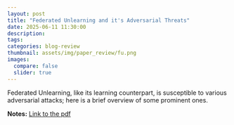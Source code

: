 ```yaml
---
layout: post
title: "Federated Unlearning and it's Adversarial Threats"
date: 2025-06-11 11:30:00
description: 
tags: 
categories: blog-review
thumbnail: assets/img/paper_review/fu.png
images:
  compare: false
  slider: true
---
```


Federated Unlearning, like its learning counterpart, is susceptible to various adversarial attacks; here is a brief overview of some prominent ones.

**Notes:** [Link to the pdf](https://docs.google.com/presentation/d/1OSEZ_0SjmSP4f_igeZeRTKw23dYDqRQhW5uOus8WeOY/edit?usp=sharing)

